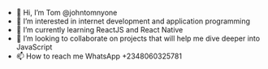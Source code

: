 - 👋 Hi, I’m Tom @johntomnyone
- 👀 I’m interested in internet development and application programming
- 🌱 I’m currently learning ReactJS and React Native
- 💞️ I’m looking to collaborate on projects that will help me dive deeper into JavaScript
- 📫 How to reach me WhatsApp +2348060325781

<!---
johntomnyone/johntomnyone is a ✨ special ✨ repository because its `README.md` (this file) appears on your GitHub profile.
You can click the Preview link to take a look at your changes.
--->
